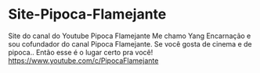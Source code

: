 # Site-Pipoca-Flamejante
 Site do canal do Youtube Pipoca Flamejante
Me chamo Yang Encarnação e sou cofundador do canal Pipoca Flamejante.
Se você gosta de cinema e de pipoca.. 
Então esse é o lugar certo pra você!
https://www.youtube.com/c/PipocaFlamejante
